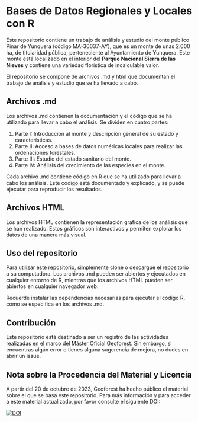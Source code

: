 # Bases de Datos Regionales y Locales con R

Este repositorio contiene un trabajo de análisis y estudio del monte público Pinar de Yunquera (código MA-30037-AY), que es un monte de unas 2.000 ha, de titularidad pública, perteneciente al Ayuntamiento de Yunquera. Este monte está localizado en el interior del **Parque Nacional Sierra de las Nieves** y contiene una variedad florística de incalculable valor.

El repositorio se compone de archivos .md y html que documentan el trabajo de análisis y estudio que se ha llevado a cabo.

## Archivos .md
Los archivos .md contienen la documentación y el código que se ha utilizado para llevar a cabo el análisis. Se dividen en cuatro partes:

1. Parte I: Introducción al monte y descripción general de su estado y características.
2. Parte II: Acceso a bases de datos numéricas locales para realizar las ordenaciones forestales.
3. Parte III: Estudio del estado sanitario del monte.
4. Parte IV: Análisis del crecimiento de las especies en el monte.

Cada archivo .md contiene código en R que se ha utilizado para llevar a cabo los análisis. Este código está documentado y explicado, y se puede ejecutar para reproducir los resultados.

## Archivos HTML
Los archivos HTML contienen la representación gráfica de los análisis que se han realizado. Estos gráficos son interactivos y permiten explorar los datos de una manera más visual.

## Uso del repositorio
Para utilizar este repositorio, simplemente clone o descargue el repositorio a su computadora. Los archivos .md pueden ser abiertos y ejecutados en cualquier entorno de R, mientras que los archivos HTML pueden ser abiertos en cualquier navegador web.

Recuerde instalar las dependencias necesarias para ejecutar el código R, como se especifica en los archivos .md.

## Contribución
Este repositorio está destinado a ser un registro de las actividades realizadas en el marco del Máster Oficial [Geoforest](https://mastergeoforest.es/). Sin embargo, si encuentras algún error o tienes alguna sugerencia de mejora, no dudes en abrir un issue.

## Nota sobre la Procedencia del Material y Licencia
A partir del 20 de octubre de 2023, Geoforest ha hecho público el material sobre el que se basa este repositorio. Para más información y para acceder a este material actualizado, por favor consulte el siguiente DOI:

[![DOI](https://zenodo.org/badge/DOI/10.5281/zenodo.10026901.svg)](https://doi.org/10.5281/zenodo.10026901)

